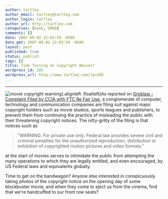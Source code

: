 ```yaml
---
author: tartley
author_email: tartley@tartley.com
author_login: tartley
author_url: http://tartley.com
categories: [Geek, IMHO]
comments: []
date: 2007-09-02 22:03:59 -0500
date_gmt: 2007-09-02 22:03:59 -0500
layout: post
published: true
status: publish
tags: []
title: Tide Turning on Copyright Abuses?
wordpress_id: 205
wordpress_url: http://www.tartley.com/?p=205
...
```

---

![movie copyright
warning](http://www.tartley.com/wp-content/uploads/2007/09/movie-copyright-warning.jpg){.alignleft
.floatleft}As reported on [Groklaw - Complaint Filed by CCIA with FTC Re
Fair Use](http://www.groklaw.net/article.php?story=20070831145639691), a
conglomerate of computer, technology and communication companies are
filing suit against major copyright holders such as movie studios,
sports leagues and publishers, to prevent them from continuing the
practice of misleading the public with their threatening copyright
notices. The nitty-gritty of the filing is that notices such as

> "WARNING: For private use only. Federal law provides severe civil and
> criminal penalties for the unauthorized reproduction, distribution or
> exhibition of copyrighted motion pictures and video formats."

at the start of movies serves to intimidate the public from attempting
the many operations to which they are legally entitled, and even
encouraged, by US Federal laws and equivalents globally.

Time to get on the bandwagon? Anyone else interested in conspicuously
taking photos of the copyright notice on the opening day of some
blockbuster movie, and when they come to eject us from the cinema, find
that we're handcuffed to our front row seats?
